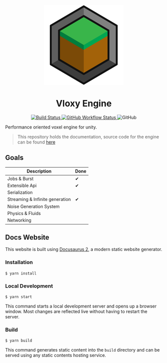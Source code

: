<p align="center">
  <img src=".github/assets/vloxy_logo.svg" width=256>
  <h1 align="center">Vloxy Engine</h1>
</p>

<p align="center">
  <a href="https://github.com/BLaZeKiLL/VloxyEngine/actions">
    <img alt="Build Status" src="https://img.shields.io/github/workflow/status/BLaZeKiLL/VloxyEngine/Build?style=flat-square">
  </a>
  <a href="https://blazekill.github.io/vloxy-docs/">
    <img alt="GitHub Workflow Status" src="https://img.shields.io/github/workflow/status/BLaZeKiLL/vloxy-docs/Deploy%20to%20GitHub%20Pages?label=docs">
  </a>
  <a>
    <img alt="GitHub" src="https://img.shields.io/github/license/BLaZeKiLL/VloxyEngine">
  </a>
</p>

Performance oriented voxel engine for unity.

> This repository holds the documentation, source code for the engine can be found [here](https://github.com/BLaZeKiLL/VloxyEngine)

## Goals
| Description                     | Done |
|---------------------------------|------|
| Jobs & Burst                    | ✔    |
| Extensible Api                  | ✔    |
| Serialization                   |      |
| Streaming & Infinite generation | ✔    |
| Noise Generation System         |      |
| Physics & Fluids                |      |
| Networking                      |      |

## Docs Website

This website is built using [Docusaurus 2](https://docusaurus.io/), a modern static website generator.

### Installation

```
$ yarn install
```

### Local Development

```
$ yarn start
```

This command starts a local development server and opens up a browser window. Most changes are reflected live without having to restart the server.

### Build

```
$ yarn build
```

This command generates static content into the `build` directory and can be served using any static contents hosting service.
